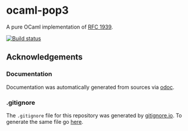 # ocaml-pop3

A pure OCaml implementation of [RFC 1939](https://tools.ietf.org/html/rfc1939).

[![Build status](https://ci.appveyor.com/api/projects/status/gywwy2ro4690bvay/branch/master?svg=true)](https://ci.appveyor.com/project/m-harrison/ocaml-pop3/branch/master)

## Acknowledgements

### Documentation

Documentation was automatically generated from sources via [odoc](https://github.com/ocaml/odoc).

### .gitignore

The `.gitignore` file for this repository was generated by [gitignore.io](https://www.gitignore.io/). To generate the same file go [here](https://www.gitignore.io/api/ocaml).